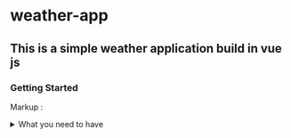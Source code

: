 # weather-app

## This is a simple weather application build in vue js


### Getting Started
Markup : <details>
           <summary>What you need to have</summary>
           <p>open weather api key</p>
           <p>clean view project</p>

         </details>
 
```
npm run serve

```
npm install
```

### Compiles and hot-reloads for development
```
npm run serve
```

### Compiles and minifies for production
```
npm run build
```

### Lints and fixes files
```
npm run lint
```

### Customize configuration
See [Configuration Reference](https://cli.vuejs.org/config/).

### Huge thaanks for Tyler Potts for guiding me through  ###
